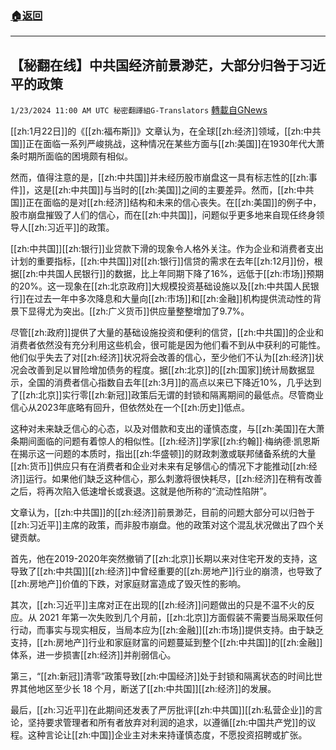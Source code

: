 ###  [:house:返回](README.md)
---


## 【秘翻在线】中共国经济前景渺茫，大部分归咎于习近平的政策
`1/23/2024 11:00 AM UTC 秘密翻譯組G-Translators` [轉載自GNews](https://gnews.org/articles/2245394)

[[zh:1月22日]]的《[[zh:福布斯]]》文章认为，在全球[[zh:经济]]领域，[[zh:中共国]]正在面临一系列严峻挑战，这种情况在某些方面与[[zh:美国]]在1930年代大萧条时期所面临的困境颇有相似。

然而，值得注意的是，[[zh:中共国]]并未经历股市崩盘这一具有标志性的[[zh:事件]]，这是[[zh:中共国]]与当时的[[zh:美国]]之间的主要差异。然而，[[zh:中共国]]正在面临的是对[[zh:经济]]结构和未来的信心丧失。在[[zh:美国]]的例子中，股市崩盘摧毁了人们的信心，而在[[zh:中共国]]，问题似乎更多地来自现任终身领导人[[zh:习近平]]的政策。

[[zh:中共国]][[zh:银行]]业贷款下滑的现象令人格外关注。作为企业和消费者支出计划的重要指标，[[zh:中共国]]对[[zh:银行]]信贷的需求在去年[[zh:12月]]份，根据[[zh:中共国人民银行]]的数据，比上年同期下降了16%，远低于[[zh:市场]]预期的20%。这一现象在[[zh:北京政府]]大规模投资基础设施以及[[zh:中共国人民银行]]在过去一年中多次降息和大量向[[zh:市场]]和[[zh:金融]]机构提供流动性的背景下显得尤为突出。[[zh:广义货币]]供应量整整增加了9.7%。

尽管[[zh:政府]]提供了大量的基础设施投资和便利的信贷，[[zh:中共国]]的企业和消费者依然没有充分利用这些机会，很可能是因为他们看不到从中获利的可能性。他们似乎失去了对[[zh:经济]]状况将会改善的信心，至少他们不认为[[zh:经济]]状况会改善到足以冒险增加债务的程度。据[[zh:北京]]的[[zh:国家]]统计局数据显示，全国的消费者信心指数自去年[[zh:3月]]的高点以来已下降近10%，几乎达到了[[zh:北京]]实行零[[zh:新冠]]政策后无谓的封锁和隔离期间的最低点。尽管商业信心从2023年底略有回升，但依然处在一个[[zh:历史]]低点。

这种对未来缺乏信心的心态，以及对借款和支出的谨慎态度，与[[zh:美国]]在大萧条期间面临的问题有着惊人的相似性。[[zh:经济]]学家[[zh:约翰]]·梅纳德·凯恩斯在揭示这一问题的本质时，指出[[zh:华盛顿]]的财政刺激或联邦储备系统的大量[[zh:货币]]供应只有在消费者和企业对未来有足够信心的情况下才能推动[[zh:经济]]运行。如果他们缺乏这种信心，那么刺激将很快耗尽，[[zh:经济]]在稍有改善之后，将再次陷入低速增长或衰退。这就是他所称的“流动性陷阱”。

文章认为，[[zh:中共国]]的[[zh:经济]]前景渺茫，目前的问题大部分可以归咎于[[zh:习近平]]主席的政策，而非股市崩盘。他的政策对这个混乱状况做出了四个关键贡献。

首先，他在2019-2020年突然撤销了[[zh:北京]]长期以来对住宅开发的支持，这导致了[[zh:中共国]][[zh:经济]]中曾经重要的[[zh:房地产]]行业的崩溃，也导致了[[zh:房地产]]价值的下跌，对家庭财富造成了毁灭性的影响。

其次，[[zh:习近平]]主席对正在出现的[[zh:经济]]问题做出的只是不温不火的反应。从 2021 年第一次失败到几个月前，[[zh:北京]]方面假装不需要当局采取任何行动，而事实与现实相反，当局本应为[[zh:金融]][[zh:市场]]提供支持。由于缺乏支持，[[zh:房地产]]行业和家庭财富的问题蔓延到整个[[zh:中共国]]的[[zh:金融]]体系，进一步损害[[zh:经济]]并削弱信心。

第三，“[[zh:新冠]]清零”政策导致[[zh:中国经济]]处于封锁和隔离状态的时间比世界其他地区至少长 18 个月，断送了[[zh:中共国]][[zh:经济]]的发展。

最后，[[zh:习近平]]在此期间还发表了严厉批评[[zh:中共国]][[zh:私营企业]]的言论，坚持要求管理者和所有者放弃对利润的追求，以遵循[[zh:中国共产党]]的议程。这种言论让[[zh:中国]]企业主对未来持谨慎态度，不愿投资招聘或扩张。

